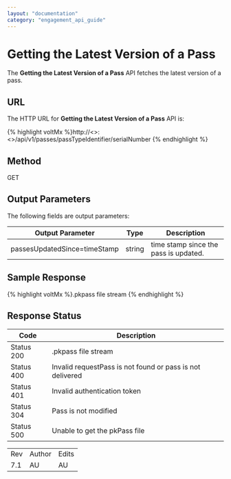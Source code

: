 ```yaml
---
layout: "documentation"
category: "engagement_api_guide"
---
```

                            


Getting the Latest Version of a Pass
====================================

The **Getting the Latest Version of a Pass** API fetches the latest version of a pass.

URL
---

The HTTP URL for **Getting the Latest Version of a Pass** API is:

{% highlight voltMx %}http://<<host>>:<<port>>/api/v1/passes/passTypeIdentifier/serialNumber
{% endhighlight %}

Method
------

GET

Output Parameters
-----------------

The following fields are output parameters:

  
| Output Parameter | Type | Description |
| --- | --- | --- |
| passesUpdatedSince=timeStamp | string | time stamp since the pass is updated. |

Sample Response
---------------

{% highlight voltMx %}.pkpass file stream
{% endhighlight %}

Response Status
---------------

  
| Code | Description |
| --- | --- |
| Status 200 | .pkpass file stream |
| Status 400 | Invalid requestPass is not found or pass is not delivered |
| Status 401 | Invalid authentication token |
| Status 304 | Pass is not modified |
| Status 500 | Unable to get the pkPass file |

<table class="TableStyle-RevisionTable" cellspacing="0" style="margin-left: 0;margin-right: auto;mc-table-style: url('../Resources/TableStyles/RevisionTable.css');" data-mc-conditions="Default.HTML"><colgroup><col class="TableStyle-RevisionTable-Column-Column1"> <col class="TableStyle-RevisionTable-Column-Column1"> <col class="TableStyle-RevisionTable-Column-Column1"></colgroup><tbody><tr class="TableStyle-RevisionTable-Body-Body1"><td class="TableStyle-RevisionTable-BodyE-Column1-Body1">Rev</td><td class="TableStyle-RevisionTable-BodyE-Column1-Body1">Author</td><td class="TableStyle-RevisionTable-BodyD-Column1-Body1">Edits</td></tr><tr class="TableStyle-RevisionTable-Body-Body1"><td class="TableStyle-RevisionTable-BodyB-Column1-Body1">7.1</td><td class="TableStyle-RevisionTable-BodyB-Column1-Body1">AU</td><td class="TableStyle-RevisionTable-BodyA-Column1-Body1">AU</td></tr></tbody></table>
